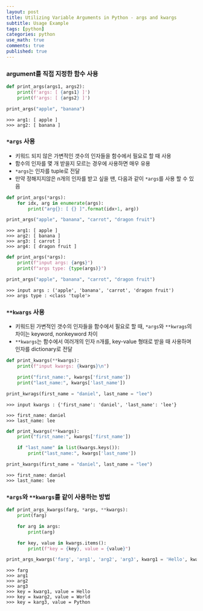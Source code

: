 ```yaml
---
layout: post
title: Utilizing Variable Arguments in Python - args and kwargs
subtitle: Usage Example
tags: [python]
categories: python
use_math: true
comments: true
published: true
---
```



### argument를 직접 지정한 함수 사용

```python
def print_args(args1, args2):
    print(f'args: [ {args1} ]')
    print(f'args: [ {args2} ]')

print_args("apple", "banana")
```

```
>>> arg1: [ apple ]
>>> arg2: [ banana ]
```

### `*args` 사용

- 키워드 되지 않은 가변적인 갯수의 인자들을 함수에서 필요로 할 때 사용
- 함수의 인자를 몇 개 받을지 모르는 경우에 사용하면 매우 유용
- `*args`는 인자를 tuple로 전달
- 만약 정해지지않은 n개의 인자를 받고 싶을 땐, 다음과 같이 `*args`를 사용 할 수 있음

```python
def print_args(*args):
    for idx, arg in enumerate(args):
        print("arg{}: [ {} ]".format(idx+1, arg))

print_args("apple", "banana", "carrot", "dragon fruit")
```

```
>>> arg1: [ apple ]
>>> arg2: [ banana ]
>>> arg3: [ carrot ]
>>> arg4: [ dragon fruit ]
```

```python
def print_args(*args):
    print(f"input args: {args}")
    print(f"args type: {type(args)}")

print_args("apple", "banana", "carrot", "dragon fruit")
```

```
>>> input args : ('apple', 'banana', 'carrot', 'dragon fruit')
>>> args type : <class 'tuple'>
```

### `**kwargs` 사용
- 키워드된 가변적인 갯수의 인자들을 함수에서 필요로 할 때, `*args`와 `**kwrags`의 차이는 keyword, nonkeyword 차이
- `**kwargs`는 함수에서 여러개의 인자 n개를, key-value 형태로 받을 때 사용하며 인자를 dictionary로 전달

```python
def print_kwargs(**kwargs):
    print(f"input kwargs: {kwargs}\n")

    print("first_name:", kwargs['first_name'])
    print("last_name:", kwargs['last_name'])

print_kwrags(first_name = "daniel", last_name = "lee")
```

```
>>> input kwargs : {'first_name': 'daniel', 'last_name': 'lee'}

>>> first_name: daniel
>>> last_name: lee
```

```python
def print_kwargs(**kwargs):
    print("first_name:", kwargs['first_name'])

    if "last_name" in list(kwargs.keys()):
        print("last_name:", kwargs['last_name'])

print_kwargs(first_name = "daniel", last_name = "lee")
```

```
>>> first_name: daniel
>>> last_name: lee
```

### `*args`와 `**kwargs`를 같이 사용하는 방법

```python
def print_args_kwargs(farg, *args, **kwargs):
    print(farg)

    for arg in args:
        print(arg)

    for key, value in kwargs.items():
        print(f"key = {key}, value = {value}")

print_args_kwargs('farg', 'arg1', 'arg2', 'arg3', kwarg1 = 'Hello', kwarg2 = 'World', kwarg3 = 'Python')
```

```
>>> farg
>>> arg1
>>> arg2
>>> arg3
>>> key = kwarg1, value = Hello
>>> key = kwarg2, value = World
>>> key = karg3, value = Python
```